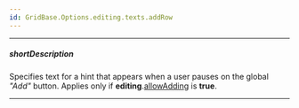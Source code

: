 ```yaml
---
id: GridBase.Options.editing.texts.addRow
---
```

---
##### shortDescription
Specifies text for a hint that appears when a user pauses on the global *"Add"* button. Applies only if **editing**.[allowAdding](/api-reference/10%20UI%20Components/dxDataGrid/1%20Configuration/editing/allowAdding.md '{basewidgetpath}/Configuration/editing/#allowAdding') is **true**.

---
